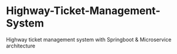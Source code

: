 # Highway-Ticket-Management-System
Highway ticket management system with Springboot &amp; Microservice architecture
